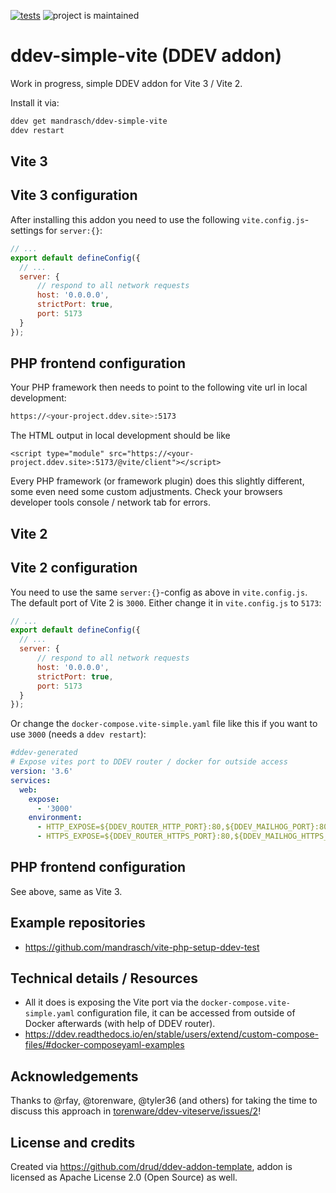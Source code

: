 [![tests](https://github.com/mandrasch/ddev-simple-vite/actions/workflows/tests.yml/badge.svg)](https://github.com/mandrasch/ddev-simple-vite/actions/workflows/tests.yml) ![project is maintained](https://img.shields.io/maintenance/yes/2022.svg)

# ddev-simple-vite (DDEV addon)

Work in progress, simple DDEV addon for Vite 3 / Vite 2.

Install it via:

```bash
ddev get mandrasch/ddev-simple-vite
ddev restart
```

## Vite 3

## Vite 3 configuration

After installing this addon you need to use the following `vite.config.js`-settings for `server:{}`:

```javascript
// ...
export default defineConfig({
  // ...
  server: {
      // respond to all network requests
      host: '0.0.0.0',
      strictPort: true,
      port: 5173
  }
});
```

## PHP frontend configuration

Your PHP framework then needs to point to the following vite url in local development:

```bash
https://<your-project.ddev.site>:5173
```

The HTML output in local development should be like

```
<script type="module" src="https://<your-project.ddev.site>:5173/@vite/client"></script>
```

Every PHP framework (or framework plugin) does this slightly different, some even need some custom adjustments. Check your browsers developer tools console / network tab for errors.

## Vite 2

## Vite 2 configuration

You need to use the same `server:{}`-config as above in `vite.config.js`. The default port of Vite 2 is `3000`. Either change it in `vite.config.js` to `5173`:

```javascript
// ...
export default defineConfig({
  // ...
  server: {
      // respond to all network requests
      host: '0.0.0.0',
      strictPort: true,
      port: 5173
  }
});
```
Or change the `docker-compose.vite-simple.yaml` file like this if you want to use `3000` (needs a `ddev restart`):

```yaml
#ddev-generated
# Expose vites port to DDEV router / docker for outside access
version: '3.6'
services:
  web:
    expose:
      - '3000'
    environment:
      - HTTP_EXPOSE=${DDEV_ROUTER_HTTP_PORT}:80,${DDEV_MAILHOG_PORT}:8025,3001:3000
      - HTTPS_EXPOSE=${DDEV_ROUTER_HTTPS_PORT}:80,${DDEV_MAILHOG_HTTPS_PORT}:8025,3000:3000
```

## PHP frontend configuration

See above, same as Vite 3.

## Example repositories

- https://github.com/mandrasch/vite-php-setup-ddev-test

## Technical details / Resources

- All it does is exposing the Vite port via the `docker-compose.vite-simple.yaml` configuration file, it can be accessed from outside of Docker afterwards (with help of DDEV router). 
- https://ddev.readthedocs.io/en/stable/users/extend/custom-compose-files/#docker-composeyaml-examples

## Acknowledgements

Thanks to @rfay, @torenware, @tyler36 (and others) for taking the time to discuss this approach in [torenware/ddev-viteserve/issues/2](https://github.com/torenware/ddev-viteserve/issues/2)!

## License and credits

Created via https://github.com/drud/ddev-addon-template, addon is licensed as Apache License 2.0 (Open Source) as well.